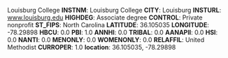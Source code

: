 
Louisburg College
**INSTNM**: Louisburg College
**CITY**: Louisburg
**INSTURL**: www.louisburg.edu
**HIGHDEG**: Associate degree
**CONTROL**: Private nonprofit
**ST_FIPS**: North Carolina
**LATITUDE**: 36.105035
**LONGITUDE**: -78.29898
**HBCU**: 0.0
**PBI**: 1.0
**ANNHI**: 0.0
**TRIBAL**: 0.0
**AANAPII**: 0.0
**HSI**: 0.0
**NANTI**: 0.0
**MENONLY**: 0.0
**WOMENONLY**: 0.0
**RELAFFIL**: United Methodist
**CURROPER**: 1.0
**location**: 36.105035, -78.29898